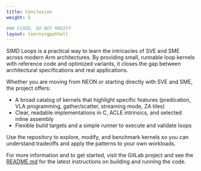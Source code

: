 ```yaml
---
title: Conclusion
weight: 5

### FIXED, DO NOT MODIFY
layout: learningpathall
---
```


SIMD Loops is a practical way to learn the intricacies of SVE and SME across modern Arm architectures. By providing small, runnable loop kernels with reference code and optimized variants, it closes the gap between architectural specifications and real applications.

Whether you are moving from NEON or starting directly with SVE and SME, the project offers:
- A broad catalog of kernels that highlight specific features (predication, VLA programming, gather/scatter, streaming mode, ZA tiles)
- Clear, readable implementations in C, ACLE intrinsics, and selected inline assembly
- Flexible build targets and a simple runner to execute and validate loops

Use the repository to explore, modify, and benchmark kernels so you can understand tradeoffs and apply the patterns to your own workloads.

For more information and to get started, visit the GitLab project and see the [README.md](https://gitlab.arm.com/architecture/simd-loops/-/blob/main/README.md) for the latest instructions on building and running the code. 
